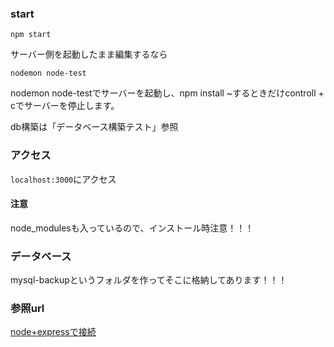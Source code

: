 ### start

`npm start`

サーバー側を起動したまま編集するなら

`nodemon node-test`

 nodemon node-testでサーバーを起動し、npm install ~するときだけcontroll + cでサーバーを停止します。

 db構築は「データベース構築テスト」参照

### アクセス

`localhost:3000`にアクセス

#### 注意

node_modulesも入っているので、インストール時注意！！！

### データベース

mysql-backupというフォルダを作ってそこに格納してあります！！！


### 参照url
[node+expressで接続](https://github.com/osamu38/node-express-curriculum/wiki/MySQL%E3%82%92%E4%BD%BF%E3%81%A3%E3%81%A6%E3%83%87%E3%83%BC%E3%82%BF%E3%83%99%E3%83%BC%E3%82%B9%E3%82%92%E6%A7%8B%E7%AF%89%E3%81%97%E3%82%88%E3%81%86)
